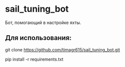 # sail_tuning_bot
Бот, помогающий в настройке яхты.

## Для использования:

git clone https://github.com/timagr615/sail_tuning_bot.git

pip install -r requirements.txt
